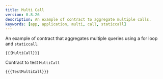 ```yaml
---
title: Multi Call
version: 0.8.26
description: An example of contract to aggregate multiple calls.
keywords: [app, application, multi, call, staticcall]
---
```


An example of contract that aggregates multiple queries using a for loop and `staticcall`.

```solidity
{{{MultiCall}}}
```

Contract to test `MultiCall`

```solidity
{{{TestMultiCall}}}
```
